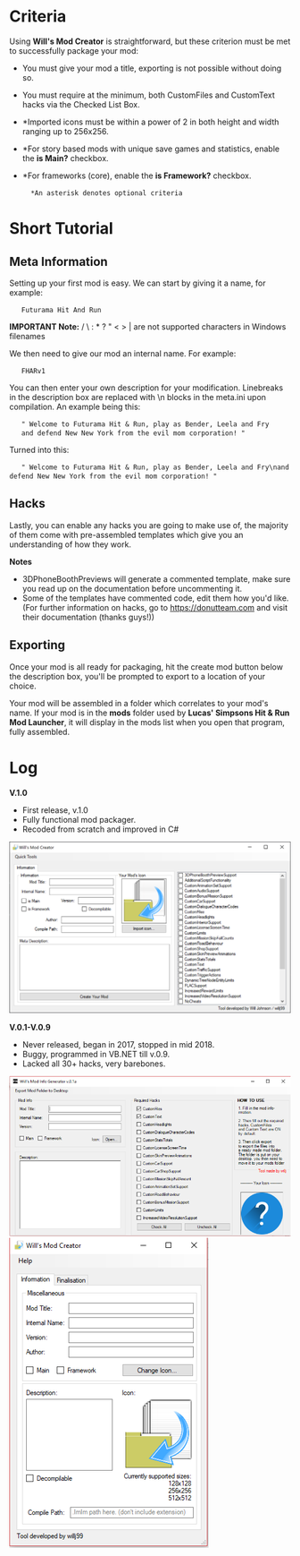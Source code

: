 # Criteria
Using **Will's Mod Creator** is straightforward, but these criterion must be met to successfully package your mod:
- You must give your mod a title, exporting is not possible without doing so.
- You must require at the minimum, both CustomFiles and CustomText hacks via the Checked List Box.
- *Imported icons must be within a power of 2 in both height and width ranging up to 256x256. 
- *For story based mods with unique save games and statistics, enable the **is Main?** checkbox.
- *For frameworks (core), enable the **is Framework?** checkbox.

        *An asterisk denotes optional criteria


# Short Tutorial
## Meta Information
Setting up your first mod is easy. We can start by giving it a name, for example: 

       Futurama Hit And Run 
                    
**IMPORTANT Note:** / \ : * ? " < > | are not supported characters in Windows filenames

We then need to give our mod an internal name. For example:

       FHARv1

You can then enter your own description for your modification. Linebreaks in the description box are replaced with \n blocks in the meta.ini upon compilation. An example being this:

       " Welcome to Futurama Hit & Run, play as Bender, Leela and Fry
       and defend New New York from the evil mom corporation! "

Turned into this:
       
       " Welcome to Futurama Hit & Run, play as Bender, Leela and Fry\nand defend New New York from the evil mom corporation! "

## Hacks
Lastly, you can enable any hacks you are going to make use of, the majority of them come with pre-assembled templates which give you an understanding of how they work.

**Notes**
- 3DPhoneBoothPreviews will generate a commented template, make sure you read up on the documentation before uncommenting it.
- Some of the templates have commented code, edit them how you'd like. 
(For further information on hacks, go to https://donutteam.com and visit their documentation (thanks guys!))

## Exporting
Once your mod is all ready for packaging, hit the create mod button below the description box, you'll be prompted to export to a location of your choice. 

Your mod will be assembled in a folder which correlates to your mod's name. If your mod is in the **mods** folder used by ****Lucas' Simpsons Hit & Run Mod Launcher****, it will display in the mods list when you open that program, fully assembled. 

# Log
**V.1.0**
- First release, v.1.0
- Fully functional mod packager.
- Recoded from scratch and improved in C#
<img src="docs/img/tutpage1.png"/>

**V.0.1-V.0.9**
- Never released, began in 2017, stopped in mid 2018.
- Buggy, programmed in VB.NET till v.0.9.
- Lacked all 30+ hacks, very barebones.
<img src="docs/img/old1.PNG"/>
<img src="docs/img/old2.PNG"/>
